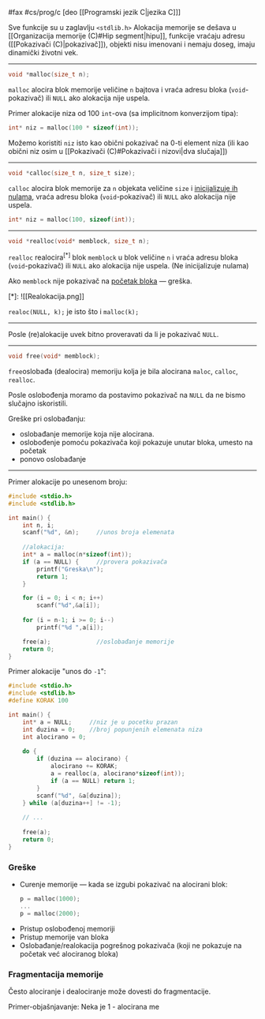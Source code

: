 #fax #cs/prog/c [deo [[Programski jezik C|jezika C]]]
$\:$

Sve funkcije su u zaglavlju ```<stdlib.h>```
Alokacija memorije se dešava u [[Organizacija memorije (C)#Hip segment|hipu]], funkcije vraćaju adresu ([[Pokazivači (C)|pokazivač]]), objekti nisu imenovani i nemaju doseg, imaju dinamički životni vek.
___
```c
void *malloc(size_t n);
```
```malloc``` alocira blok memorije veličine ```n``` bajtova i vraća adresu bloka (```void```-pokazivač) ili ```NULL``` ako alokacija nije uspela.

Primer alokacije niza od 100 ```int```-ova (sa implicitnom konverzijom tipa):
```c
int* niz = malloc(100 * sizeof(int));
```
Možemo koristiti ```niz``` isto kao obični pokazivač na 0-ti element niza (ili kao obični niz osim u [[Pokazivači (C)#Pokazivači i nizovi|dva slučaja]])
___
```c
void *calloc(size_t n, size_t size);
```
```calloc``` alocira blok memorije za ```n``` objekata veličine ```size``` i <u>inicijalizuje ih nulama</u>, vraća adresu bloka (```void```-pokazivač) ili ```NULL``` ako alokacija nije uspela.
```c
int* niz = malloc(100, sizeof(int));
```
___
```c
void *realloc(void* memblock, size_t n);
```
```realloc``` realocira$^{[*]}$ blok ```memblock``` u blok veličine ```n``` i vraća adresu bloka (```void```-pokazivač) ili ```NULL``` ako alokacija nije uspela.
(Ne inicijalizuje nulama)

Ako ```memblock``` nije pokazivač na <u>početak bloka</u> — greška.

$[*]$: ![[Realokacija.png]]

```realoc(NULL, k);``` je isto što i ```malloc(k);```
___
Posle (re)alokacije uvek bitno proveravati da li je pokazivač ```NULL```.
___
```c
void free(void* memblock);
```
```free```oslobađa (dealocira) memoriju kolja je bila alocirana ```maloc```, ```calloc```, ```realloc```.

Posle oslobođenja moramo da postavimo pokazivač na ```NULL``` da ne bismo slučajno iskoristili.

Greške pri oslobađanju:
- oslobađanje memorije koja nije alocirana.
- oslobođenje pomoću pokazivača koji pokazuje unutar bloka, umesto na početak
- ponovo oslobađanje
---
Primer alokacije po unesenom broju:
```c
#include <stdio.h>
#include <stdlib.h>

int main() {
	int n, i;
	scanf("%d", &n);     //unos broja elemenata
	
	//alokacija:
	int* a = malloc(n*sizeof(int));
	if (a == NULL) {     //provera pokazivača
		printf("Greska\n");
		return 1;
	}

	for (i = 0; i < n; i++)
		scanf("%d",&a[i]);
		
	for (i = n-1; i >= 0; i--)
		printf("%d ",a[i]);

	free(a);             //oslobađanje memorije
	return 0;
}
```
Primer alokacije "unos do ```-1```":
```c
#include <stdio.h>
#include <stdlib.h>
#define KORAK 100

int main() {
	int* a = NULL;     //niz je u pocetku prazan
	int duzina = 0;    //broj popunjenih elemenata niza
	int alocirano = 0;
	
	do {
		if (duzina == alocirano) {
			alocirano += KORAK;
			a = realloc(a, alocirano*sizeof(int));
			if (a == NULL) return 1;
		}
		scanf("%d", &a[duzina]);
	} while (a[duzina++] != -1);
	
	// ...
	
	free(a);
	return 0;
}

```

### Greške
- Curenje memorije — kada se izgubi pokazivač na alocirani blok:
  ```c
  p = malloc(1000);
  ...
  p = malloc(2000);
  ```
- Pristup oslobođenoj memoriji
- Pristup memorije van bloka
- Oslobađanje/realokacija pogrešnog pokazivača (koji ne pokazuje na početak već alociranog bloka)
### Fragmentacija memorije
Često alociranje i dealociranje može dovesti do fragmentacije.

Primer-objašnjavanje:
Neka je 1 - alocirana me